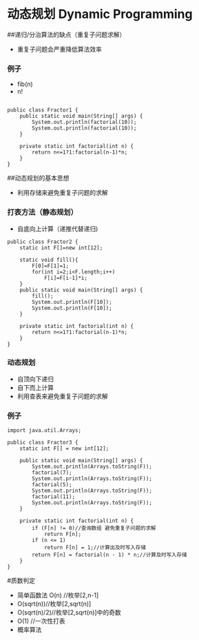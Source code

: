 # 动态规划 Dynamic Programming

##递归/分治算法的缺点（重复子问题求解）
- 重复子问题会严重降低算法效率

### 例子
- fib(n)
- n!

```

public class Fractor1 {
    public static void main(String[] args) {
        System.out.println(factorial(10));
        System.out.println(factorial(10));
    }

    private static int factorial(int n) {
        return n<=1?1:factorial(n-1)*n;
    }
}

```
##动态规划的基本思想
- 利用存储来避免重复子问题的求解

### 打表方法（静态规划）
- 自底向上计算（递推代替递归)

```
public class Fractor2 {
    static int F[]=new int[12];

    static void fill(){
        F[0]=F[1]=1;
        for(int i=2;i<F.length;i++)
            F[i]=F[i-1]*i;
    }
    public static void main(String[] args) {
        fill();
        System.out.println(F[10]);
        System.out.println(F[10]);
    }

    private static int factorial(int n) {
        return n<=1?1:factorial(n-1)*n;
    }
}

```
### 动态规划
- 自顶向下递归
- 自下而上计算
- 利用查表来避免重复子问题的求解

### 例子

```
import java.util.Arrays;

public class Fractor3 {
    static int F[] = new int[12];

    public static void main(String[] args) {
        System.out.println(Arrays.toString(F));
        factorial(7);
        System.out.println(Arrays.toString(F));
        factorial(5);
        System.out.println(Arrays.toString(F));
        factorial(11);
        System.out.println(Arrays.toString(F));
    }

    private static int factorial(int n) {
        if (F[n] != 0)//查询数组 避免重复子问题的求解
            return F[n];
        if (n <= 1)
            return F[n] = 1;//计算出及时写入存储
        return F[n] = factorial(n - 1) * n;//计算及时写入存储
    }
}

```

#质数判定
- 简单函数法 O(n) //枚举[2,n-1]
- O(sqrt(n))//枚举[2,sqrt(n)]
- O(sqrt(n)/2)//枚举[2,sqrt(n)]中的奇数
- O(1) //一次性打表
- 概率算法 